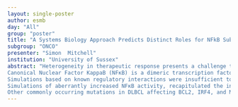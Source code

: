 ```yaml
---
layout: single-poster
author: esmb
day: "All"
group: "poster"
title: "A Systems Biology Approach Predicts Distinct Roles for NFkB Subunits cRel and RelA in DLBCL"
subgroup: "ONCO"
presenter: "Simon  Mitchell"
institution: "University of Sussex"
abstract: "Heterogeneity in therapeutic response presents a challenge to the successful treatment of Diffuse Large B-Cell Lymphoma (DLBCL). Despite the recognition that DLBCL cases have diverse genetic and transcriptional characteristics, standard first-line therapy has remained unchanged for more than a decade.
Canonical Nuclear Factor KappaB (NFκB) is a dimeric transcription factor usually consisting of either cRel or RelA bound to p50. While aberrant NFκB activation is frequently observed in DLBCL, subunit composition in individual DLBCL cases is not routinely characterized but has the potential to improve stratification and identify novel molecular targets for treatment. Computational simulations of NFκB control over B-cell proliferation and apoptosis accurately predict experimental results with accuracy at both single-cell and cell-population scale. However, the key regulatory networks controlling B-cell differentiation were not factored into these predictive models.
Simulations based on known regulatory interactions were insufficient to recapitulate healthy B-cell differentiation. Using a systems biology approach we found that although cRel drives B-cell proliferation, it also blocks terminal differentiation to antibody-secreting plasma cells; dynamic downregulation of cRel by Blimp1 was a pre-requisite for differentiation. Inclusion of this interaction into multiscale computational models enabled simulations to accurately predict B-cell population dynamics in wild-type (WT) and cRel knockout cells.
Simulations of aberrantly increased NFκB activity, recapitulated the increased proliferation and cell survival seen in both ABC- and GC-DLBCL. In order to interrogate the subunit-specific roles of cRel and RelA in DLBCL we performed simulations in which each subunit was individually upregulated. Both of these models predicted hyperproliferation and apoptosis avoidance, but only upregulation of cRel resulted in an inability to exit the germinal centre as seen in GC-DLBCL. In contrast, RelA- specific upregulation resulted in population expansion without a block on differentiation, with cells predicted to take on a more differentiated state consistent with cell-of-origin classification of ABC- DLBCL. This subunit-specific control over DLBCL sub-type aligns with experimental observations of the less differentiated state of GC- compared to ABC-DLBCL.
Other commonly occurring mutations in DLBCL affecting BCL2, IRF4, and MYC were simulated to recapitulate dysregulated apoptosis, differentiation and cell-cycle respectively, along with “double-hit” mutations. These mutation-specific simulations of DLBCL represent in silico laboratories where biomarkers can be identified to stratify and target lymphoma."
---
```

